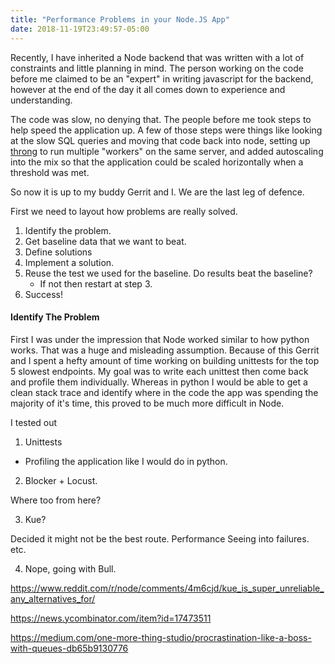```yaml
---
title: "Performance Problems in your Node.JS App"
date: 2018-11-19T23:49:57-05:00
---
```


Recently, I have inherited a Node backend that was written with a lot of
constraints and little planning in mind. The person working on the code before
me claimed to be an "expert" in writing javascript for the backend, however
at the end of the day it all comes down to experience and understanding.

The code was slow, no denying that. The people before me took steps to help
speed the application up. A few of those steps were things like looking at the
slow SQL queries and moving that code back into node, setting up
[throng](https://github.com/hunterloftis/throng) to run multiple "workers" on
the same server, and added autoscaling into the mix so that the application
could be scaled horizontally when a threshold was met.

So now it is up to my buddy Gerrit and I. We are the last leg of defence.

First we need to layout how problems are really solved.

1) Identify the problem.
2) Get baseline data that we want to beat.
3) Define solutions
4) Implement a solution.
5) Reuse the test we used for the baseline. Do results beat the baseline?
   - If not then restart at step 3.
6) Success!

#### Identify The Problem

First I was under the impression that Node worked similar to how python works.
That was a huge and misleading assumption. Because of this Gerrit and I spent a
 hefty amount of time working on building unittests for the top 5 slowest
 endpoints. My goal was to write each unittest then come back and profile them
 individually. Whereas in python I would be able to get a clean stack trace
 and identify where in the code the app was spending the majority of it's time,
 this proved to be much more difficult in Node.

I tested out






1) Unittests
 - Profiling the application like I would do in python.

2) Blocker + Locust.

Where too from here?

3) Kue?

Decided it might not be the best route.
 Performance
 Seeing into failures.
 etc.

4) Nope, going with Bull.

https://www.reddit.com/r/node/comments/4m6cjd/kue_is_super_unreliable_any_alternatives_for/

https://news.ycombinator.com/item?id=17473511

https://medium.com/one-more-thing-studio/procrastination-like-a-boss-with-queues-db65b9130776
